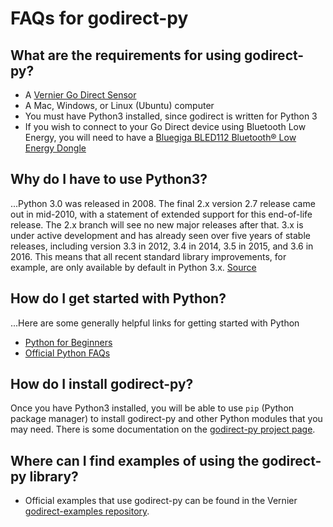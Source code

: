 # FAQs for godirect-py

## What are the requirements for using godirect-py?
- A [Vernier Go Direct Sensor](https://www.vernier.com/products/sensors/go-direct-sensors)
- A Mac, Windows, or Linux (Ubuntu) computer
- You must have Python3 installed, since godirect is written for Python 3
- If you wish to connect to your Go Direct device using Bluetooth Low Energy, you will need to have a [Bluegiga BLED112 Bluetooth® Low Energy Dongle](https://www.silabs.com/products/wireless/bluetooth/bluetooth-low-energy-modules/bled112-bluetooth-smart-dongle)

## Why do I have to use Python3?
...Python 3.0 was released in 2008. The final 2.x version 2.7 release came out in mid-2010, with a statement of extended support for this end-of-life release. The 2.x branch will see no new major releases after that. 3.x is under active development and has already seen over five years of stable releases, including version 3.3 in 2012, 3.4 in 2014, 3.5 in 2015, and 3.6 in 2016. This means that all recent standard library improvements, for example, are only available by default in Python 3.x. [Source](https://wiki.python.org/moin/Python2orPython3)

## How do I get started with Python?
...Here are some generally helpful links for getting started with Python
- [Python for Beginners](https://www.python.org/about/gettingstarted/)
- [Official Python FAQs](https://docs.python.org/3/faq/)

## How do I install godirect-py?
Once you have Python3 installed, you will be able to use `pip` (Python package manager) to install godirect-py and other Python modules that you may need. There is some documentation on the [godirect-py project page](https://pypi.org/project/godirect/).

## Where can I find examples of using the godirect-py library?
- Official examples that use godirect-py can be found in the Vernier [godirect-examples repository](https://github.com/VernierST/godirect-examples).
